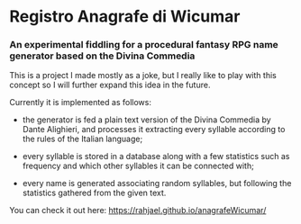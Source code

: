 # Registro Anagrafe di Wicumar

### An experimental fiddling for a procedural fantasy RPG name generator based on the Divina Commedia



This is a project I made mostly as a joke, but I really like to play with this concept so I will further expand this idea in the future.

Currently it is implemented as follows:

- the generator is fed a plain text version of the Divina Commedia by Dante Alighieri, and processes it extracting every syllable according to the rules of the Italian language;

- every syllable is stored in a database along with a few statistics such as frequency and which other syllables it can be connected with;

- every name is generated associating random syllables, but following the statistics gathered from the given text.



You can check it out here: https://rahjael.github.io/anagrafeWicumar/